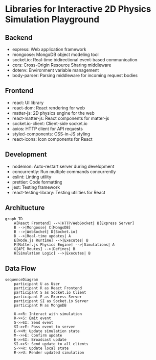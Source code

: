 # Libraries for Interactive 2D Physics Simulation Playground

## Backend
- express: Web application framework
- mongoose: MongoDB object modeling tool
- socket.io: Real-time bidirectional event-based communication
- cors: Cross-Origin Resource Sharing middleware
- dotenv: Environment variable management
- body-parser: Parsing middleware for incoming request bodies

## Frontend
- react: UI library
- react-dom: React rendering for web
- matter-js: 2D physics engine for the web
- react-matter-js: React components for matter-js
- socket.io-client: Client-side socket.io
- axios: HTTP client for API requests
- styled-components: CSS-in-JS styling
- react-icons: Icon components for React

## Development
- nodemon: Auto-restart server during development
- concurrently: Run multiple commands concurrently
- eslint: Linting utility
- prettier: Code formatting
- jest: Testing framework
- react-testing-library: Testing utilities for React

## Architucture
```mermaid
graph TD
    A[React Frontend] -->|HTTP/WebSocket| B[Express Server]
    B -->|Mongoose| C[MongoDB]
    B -->|WebSocket| D[Socket.io]
    D -->|Real-time updates| A
    E[Node.js Runtime] -->|Executes| B
    F[Matter.js Physics Engine] -->|Simulations| A
    G[API Routes] -->|Defines| B
    H[Simulation Logic] -->|Executes| B
```

## Data Flow
```mermaid
sequenceDiagram
    participant U as User
    participant R as React Frontend
    participant S as Socket.io Client
    participant E as Express Server
    participant SI as Socket.io Server
    participant M as MongoDB

    U->>R: Interact with simulation
    R->>S: Emit event
    S->>SI: Send event
    SI->>E: Pass event to server
    E->>M: Update simulation state
    M-->>E: Confirm update
    E->>SI: Broadcast update
    SI->>S: Send update to all clients
    S->>R: Update local state
    R->>U: Render updated simulation
```

